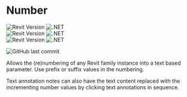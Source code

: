 # Number
![Revit Version](https://img.shields.io/badge/Revit%20Version-2020-blue.svg) ![.NET](https://img.shields.io/badge/.NET-4.7-blue.svg) <br>
![Revit Version](https://img.shields.io/badge/Revit%20Version-2021_--_2024-blue.svg) ![.NET](https://img.shields.io/badge/.NET-4.8-blue.svg) <br>
![Revit Version](https://img.shields.io/badge/Revit%20Version-2025_--_2026-blue.svg) ![.NET](https://img.shields.io/badge/.NET-8-blue.svg) 

![GitHub last commit](https://img.shields.io/github/last-commit/russgreen/number) 


Allows the (re)numbering of any Revit family instance into a text based parameter. Use prefix or suffix values in the numbering. 

Text annotation notes can also have the text content replaced with the incrementing number values by clicking text annotations in sequence.
